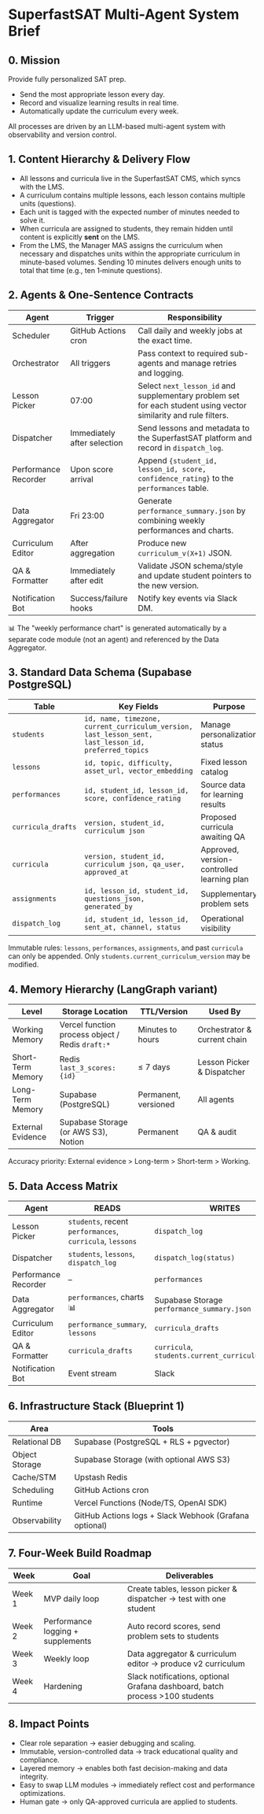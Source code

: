 # SuperfastSAT Multi-Agent System Brief

## 0. Mission
Provide fully personalized SAT prep.

- Send the most appropriate lesson every day.
- Record and visualize learning results in real time.
- Automatically update the curriculum every week.

All processes are driven by an LLM-based multi-agent system with observability and version control.

## 1. Content Hierarchy & Delivery Flow

- All lessons and curricula live in the SuperfastSAT CMS, which syncs with the LMS.
- A curriculum contains multiple lessons, each lesson contains multiple units (questions).
- Each unit is tagged with the expected number of minutes needed to solve it.
- When curricula are assigned to students, they remain hidden until content is explicitly **sent** on the LMS.
- From the LMS, the Manager MAS assigns the curriculum when necessary and dispatches units within the appropriate curriculum in minute-based volumes. Sending 10 minutes delivers enough units to total that time (e.g., ten 1‑minute questions).

## 2. Agents & One-Sentence Contracts

| Agent | Trigger | Responsibility |
|-------|---------|----------------|
| Scheduler | GitHub Actions cron | Call daily and weekly jobs at the exact time. |
| Orchestrator | All triggers | Pass context to required sub-agents and manage retries and logging. |
| Lesson Picker | 07:00 | Select `next_lesson_id` and supplementary problem set for each student using vector similarity and rule filters. |
| Dispatcher | Immediately after selection | Send lessons and metadata to the SuperfastSAT platform and record in `dispatch_log`. |
| Performance Recorder | Upon score arrival | Append `{student_id, lesson_id, score, confidence_rating}` to the `performances` table. |
| Data Aggregator | Fri 23:00 | Generate `performance_summary.json` by combining weekly performances and charts. |
| Curriculum Editor | After aggregation | Produce new `curriculum_v(X+1)` JSON. |
| QA & Formatter | Immediately after edit | Validate JSON schema/style and update student pointers to the new version. |
| Notification Bot | Success/failure hooks | Notify key events via Slack DM. |

📊 The "weekly performance chart" is generated automatically by a separate code module (not an agent) and referenced by the Data Aggregator.

## 3. Standard Data Schema (Supabase PostgreSQL)

| Table | Key Fields | Purpose |
|-------|------------|---------|
| `students` | `id, name, timezone, current_curriculum_version, last_lesson_sent, last_lesson_id, preferred_topics` | Manage personalization status |
| `lessons` | `id, topic, difficulty, asset_url, vector_embedding` | Fixed lesson catalog |
| `performances` | `id, student_id, lesson_id, score, confidence_rating` | Source data for learning results |
| `curricula_drafts` | `version, student_id, curriculum json` | Proposed curricula awaiting QA |
| `curricula` | `version, student_id, curriculum json, qa_user, approved_at` | Approved, version-controlled learning plan |
| `assignments` | `id, lesson_id, student_id, questions_json, generated_by` | Supplementary problem sets |
| `dispatch_log` | `id, student_id, lesson_id, sent_at, channel, status` | Operational visibility |

Immutable rules: `lessons`, `performances`, `assignments`, and past `curricula` can only be appended. Only `students.current_curriculum_version` may be modified.

## 4. Memory Hierarchy (LangGraph variant)

| Level | Storage Location | TTL/Version | Used By |
|-------|------------------|-------------|---------|
| Working Memory | Vercel function process object / Redis `draft:*` | Minutes to hours | Orchestrator & current chain |
| Short-Term Memory | Redis `last_3_scores:{id}` | ≤ 7 days | Lesson Picker & Dispatcher |
| Long-Term Memory | Supabase (PostgreSQL) | Permanent, versioned | All agents |
| External Evidence | Supabase Storage (or AWS S3), Notion | Permanent | QA & audit |

Accuracy priority: External evidence > Long-term > Short-term > Working.

## 5. Data Access Matrix

| Agent | READS | WRITES |
|-------|-------|--------|
| Lesson Picker | `students`, recent `performances`, `curricula`, `lessons` | `dispatch_log` |
| Dispatcher | `students`, `lessons`, `dispatch_log` | `dispatch_log(status)` |
| Performance Recorder | – | `performances` |
| Data Aggregator | `performances`, charts 📊 | Supabase Storage `performance_summary.json` |
| Curriculum Editor | `performance_summary`, `lessons` | `curricula_drafts` |
| QA & Formatter | `curricula_drafts` | `curricula`, `students.current_curriculum_version` |
| Notification Bot | Event stream | Slack |

## 6. Infrastructure Stack (Blueprint 1)

| Area | Tools |
|------|-------|
| Relational DB | Supabase (PostgreSQL + RLS + pgvector) |
| Object Storage | Supabase Storage (with optional AWS S3) |
| Cache/STM | Upstash Redis |
| Scheduling | GitHub Actions cron |
| Runtime | Vercel Functions (Node/TS, OpenAI SDK) |
| Observability | GitHub Actions logs + Slack Webhook (Grafana optional) |

## 7. Four-Week Build Roadmap

| Week | Goal | Deliverables |
|------|------|--------------|
| Week 1 | MVP daily loop | Create tables, lesson picker & dispatcher → test with one student |
| Week 2 | Performance logging + supplements | Auto record scores, send problem sets to students |
| Week 3 | Weekly loop | Data aggregator & curriculum editor → produce v2 curriculum |
| Week 4 | Hardening | Slack notifications, optional Grafana dashboard, batch process >100 students |

## 8. Impact Points

- Clear role separation → easier debugging and scaling.
- Immutable, version-controlled data → track educational quality and compliance.
- Layered memory → enables both fast decision-making and data integrity.
- Easy to swap LLM modules → immediately reflect cost and performance optimizations.
- Human gate → only QA-approved curricula are applied to students.

